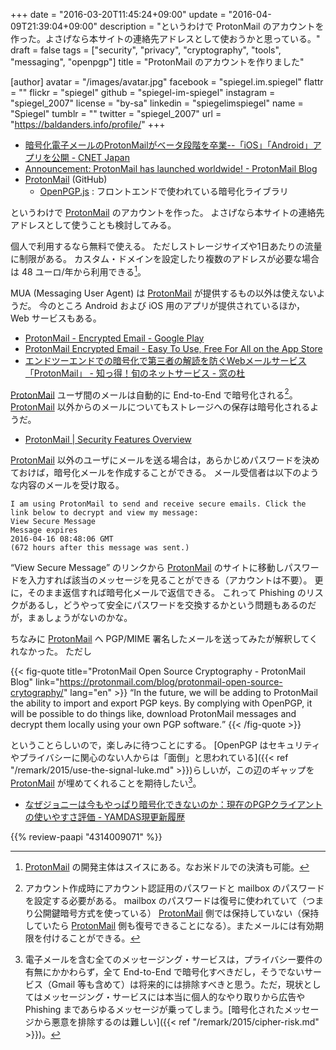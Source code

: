+++
date = "2016-03-20T11:45:24+09:00"
update = "2016-04-09T21:39:04+09:00"
description = "というわけで ProtonMail のアカウントを作った。よさげなら本サイトの連絡先アドレスとして使おうかと思っている。"
draft = false
tags = ["security", "privacy", "cryptography", "tools", "messaging", "openpgp"]
title = "ProtonMail のアカウントを作りました"

[author]
  avatar = "/images/avatar.jpg"
  facebook = "spiegel.im.spiegel"
  flattr = ""
  flickr = "spiegel"
  github = "spiegel-im-spiegel"
  instagram = "spiegel_2007"
  license = "by-sa"
  linkedin = "spiegelimspiegel"
  name = "Spiegel"
  tumblr = ""
  twitter = "spiegel_2007"
  url = "https://baldanders.info/profile/"
+++

- [暗号化電子メールのProtonMailがベータ段階を卒業--「iOS」「Android」アプリを公開 - CNET Japan](http://japan.cnet.com/news/service/35079779/)
- [Announcement: ProtonMail has launched worldwide! - ProtonMail Blog](https://protonmail.com/blog/protonmail-launch-worldwide/)
- [ProtonMail](https://github.com/ProtonMail) (GitHub)
    - [OpenPGP.js](https://openpgpjs.org/ "OpenPGP.js | OpenPGP JavaScript Implementation") : フロントエンドで使われている暗号化ライブラリ

というわけで [ProtonMail] のアカウントを作った。
よさげなら本サイトの連絡先アドレスとして使うことも検討してみる。

個人で利用するなら無料で使える。
ただしストレージサイズや1日あたりの流量に制限がある。
カスタム・ドメインを設定したり複数のアドレスが必要な場合は 48 ユーロ/年から利用できる[^ch]。

[^ch]: [ProtonMail] の開発主体はスイスにある。なお米ドルでの決済も可能。

MUA (Messaging User Agent) は [ProtonMail] が提供するもの以外は使えないようだ。
今のところ Android および iOS 用のアプリが提供されているほか， Web サービスもある。

- [ProtonMail - Encrypted Email - Google Play](https://play.google.com/store/apps/details?id=ch.protonmail.android)
- [ProtonMail Encrypted Email - Easy To Use, Free For All on the App Store](https://itunes.apple.com/app/protonmail-encrypted-email/id979659905)
- [エンドツーエンドでの暗号化で第三者の解読を防ぐWebメールサービス「ProtonMail」 - 知っ得！旬のネットサービス - 窓の杜](http://www.forest.impress.co.jp/docs/serial/netserv/20160331_750622.html)

[ProtonMail] ユーザ間のメールは自動的に End-to-End で暗号化される[^pm1]。
[ProtonMail] 以外からのメールについてもストレージへの保存は暗号化されるようだ。

[^pm1]: アカウント作成時にアカウント認証用のパスワードと mailbox のパスワードを設定する必要がある。 mailbox のパスワードは復号に使われていて（つまり公開鍵暗号方式を使っている） [ProtonMail] 側では保持していない（保持していたら [ProtonMail] 側も復号できることになる）。またメールには有効期限を付けることができる。

- [ProtonMail | Security Features Overview](https://protonmail.com/security-details)

[ProtonMail] 以外のユーザにメールを送る場合は，あらかじめパスワードを決めておけば，暗号化メールを作成することができる。
メール受信者は以下のような内容のメールを受け取る。

```text
I am using ProtonMail to send and receive secure emails. Click the link below to decrypt and view my message:
View Secure Message
Message expires
2016-04-16 08:48:06 GMT
(672 hours after this message was sent.)
```

“View Secure Message” のリンクから [ProtonMail] のサイトに移動しパスワードを入力すれば該当のメッセージを見ることができる（アカウントは不要）。
更に，そのまま返信すれば暗号化メールで返信できる。
これって Phishing のリスクがあるし，どうやって安全にパスワードを交換するかという問題もあるのだが，まぁしょうがないのかな。

ちなみに [ProtonMail] へ PGP/MIME 署名したメールを送ってみたが解釈してくれなかった。
ただし

{{< fig-quote title="ProtonMail Open Source Cryptography - ProtonMail Blog" link="https://protonmail.com/blog/protonmail-open-source-crytography/" lang="en" >}}
<q>In the future, we will be adding to ProtonMail the ability to import and export PGP keys. By complying with OpenPGP, it will be possible to do things like, download ProtonMail messages and decrypt them locally using your own PGP software.</q>
{{< /fig-quote >}}

ということらしいので，楽しみに待つことにする。
[OpenPGP はセキュリティやプライバシーに関心のない人からは「面倒」と思われている]({{< ref "/remark/2015/use-the-signal-luke.md" >}})らしいが，この辺のギャップを [ProtonMail] が埋めてくれることを期待したい[^m]。

[^m]: 電子メールを含む全てのメッセージング・サービスは，プライバシー要件の有無にかかわらず，全て End-to-End で暗号化すべきだし，そうでないサービス（Gmail 等も含めて）は将来的には排除すべきと思う。ただ，現状としてはメッセージング・サービスには本当に個人的なやり取りから広告や Phishing まであらゆるメッセージが乗ってしまう。[暗号化されたメッセージから悪意を排除するのは難しい]({{< ref "/remark/2015/cipher-risk.md" >}})。

- [なぜジョニーは今もやっぱり暗号化できないのか：現在のPGPクライアントの使いやすさ評価 - YAMDAS現更新履歴](http://d.hatena.ne.jp/yomoyomo/20151112/jonnycantencrypt)

[ProtonMail]: https://protonmail.com/ "Secure email: ProtonMail is free encrypted email."

{{% review-paapi "4314009071" %}} <!-- 暗号化 プライバシーを救った反乱者たち -->
